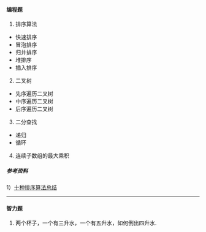 #### 编程题
1. 排序算法
- 快速排序
- 冒泡排序
- 归并排序
- 堆排序
- 插入排序


2. 二叉树
- 先序遍历二叉树
- 中序遍历二叉树
- 后序遍历二叉树

3. 二分查找
- 递归
- 循环

4. 连续子数组的最大乘积


##### 参考资料
1）[十种排序算法总结](http://blog.csdn.net/jnu_simba/article/details/9705111)


---

#### 智力题
1. 两个杯子，一个有三升水，一个有五升水，如何倒出四升水.